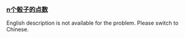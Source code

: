 ### [n个骰子的点数 ](https://leetcode.com/problems/nge-tou-zi-de-dian-shu-lcof)

English description is not available for the problem. Please switch to Chinese.